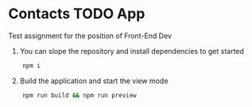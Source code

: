 # Contacts TODO App

Test assignment for the position of Front-End Dev

1. You can slope the repository and install dependencies to get started
```bash
	npm i
```

2. Build the application and start the view mode
```bash
	npm run build && npm run preview
```
